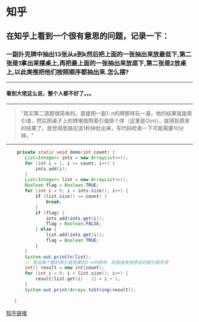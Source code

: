 # 知乎
## 在知乎上看到一个很有意思的问题，记录一下：
### 一副扑克牌中抽出13张从a到k然后把上面的一张抽出来放最低下,第二张是1拿出来摆桌上,再把最上面的一张抽出来放底下,第二张是2放桌上,以此类推把他们按照顺序都抽出来.怎么摆?
---
#### 看到大佬这么说，整个人都不好了。。。
---
>"其实第二道题很简单的。直接把一副1..n的牌那样玩一遍，他的结果就是索引值，然后把桌子上的牌堆按照索引值排个序（这里是O(n)），就得到原来的结果了。我觉得思路应该1秒钟给出来，写代码检查一下可能需要10分钟。"
---
 ```java
     private static void demo(int count) {
        List<Integer> ints = new ArrayList<>();
        for (int i = 1; i <= count; i++) {
            ints.add(i);
        }
        List<Integer> list = new ArrayList<>();
        Boolean flag = Boolean.TRUE;
        for (int i = 0; i < ints.size(); i++) {
            if (list.size() == count) {
                break;
            }
            if (flag) {
                ints.add(ints.get(i));
                flag = Boolean.FALSE;
            } else {
                list.add(ints.get(i));
                flag = Boolean.TRUE;
            }
        }
        System.out.println(list);
        // 假设每个数的索引是想要的1~n的排序，则按值来排序后的索引即所求
        int[] result = new int[count];
        for (int i = 0; i < list.size(); i++) {
            result[list.get(i) - 1] = i + 1;
        }
        System.out.print(Arrays.toString(result));
        
    }
 ```
[知乎链接](https://zhuanlan.zhihu.com/p/38850888)
